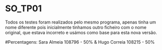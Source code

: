 # SO_TP01
Todos os testes foram realizados pelo mesmo programa, apenas tinha um nome diferente pois inicialmente tinhamos outro ficheiro com o nome original, que estava incorreto e usámos como base para esta nova versão.

#Percentagens: Sara Almeia 108796 - 50% & Hugo Correia 108215 - 50%

